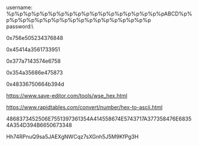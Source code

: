 username: %p%p%p%p%p%p%p%p%p%p%p%p%p%p%p%p%p%p%pABCD%p%p%p%p%p%p%p%p%p%p%p%p%p%p%p%p%p%p%p\
password:\

0x756e505234376848


0x45414a3561733951


0x377a7143574e6758


0x354a35686e475873   


0x48336750664b394d

https://www.save-editor.com/tools/wse_hex.html

https://www.rapidtables.com/convert/number/hex-to-ascii.html

4868373452506E7551397361354A414558674E5743717A377358476E68354A354D394B6650673348

Hh74RPnuQ9sa5JAEXgNWCqz7sXGnh5J5M9KfPg3H

